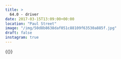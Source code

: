 ```yaml
---
title: >
  64.0 - driver
date: 2017-03-15T13:09:00+00:00
location: "Paul Street"
image: "/img/50d8b8638daf051c88109f63530a885f.jpg"
draft: false
instagram: true
---
```


{{<photo src="/img/50d8b8638daf051c88109f63530a885f.jpg">}}
